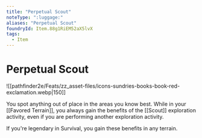```yaml
---
title: "Perpetual Scout"
noteType: ":luggage:"
aliases: "Perpetual Scout"
foundryId: Item.88g1RiEM52aX5lvX
tags:
  - Item
---
```


# Perpetual Scout
![[pathfinder2e/Feats/zz_asset-files/icons-sundries-books-book-red-exclamation.webp|150]]

You spot anything out of place in the areas you know best. While in your [[Favored Terrain]], you always gain the benefits of the [[Scout]] exploration activity, even if you are performing another exploration activity.

If you're legendary in Survival, you gain these benefits in any terrain.
